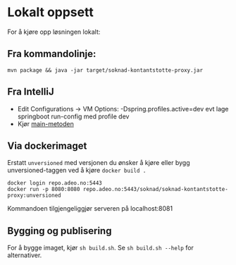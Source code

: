 # Lokalt oppsett

For å kjøre opp løsningen lokalt:

## Fra kommandolinje:
```
mvn package && java -jar target/soknad-kontantstotte-proxy.jar
```

## Fra IntelliJ
- Edit Configurations -> VM Options: -Dspring.profiles.active=dev evt lage springboot run-config med profile dev
- Kjør [main-metoden](src/test/java/no/nav/kontantstotte/proxy/api/TestLauncher.java)

## Via dockerimaget

Erstatt `unversioned` med versjonen du ønsker å kjøre eller bygg unversioned-taggen ved å kjøre `docker build .`

```
docker login repo.adeo.no:5443
docker run -p 8080:8080 repo.adeo.no:5443/soknad/soknad-kontantstotte-proxy:unversioned
```

Kommandoen tilgjengeliggjør serveren på localhost:8081


## Bygging og publisering

For å bygge imaget, kjør `sh build.sh`. Se `sh build.sh --help` for alternativer.
